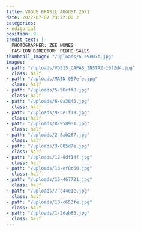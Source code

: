 ```yaml
---
title: VOGUE BRASIL AUGUST 2021
date: 2022-07-07 23:22:00 Z
categories:
- editorial
position: 9
credit_text: |-
  PHOTOGRAPHER: ZEE NUNES
  FASHION DIRECTOR: PEDRO SALES
thumbnail_image: "/uploads/5-e9e07b.jpg"
images:
- path: "/uploads/VG515_CAPAS_INSTA2-10f2d4.jpg"
  class: half
- path: "/uploads/MAIN-057efe.jpg"
  class: half
- path: "/uploads/5-50cff8.jpg"
  class: half
- path: "/uploads/6-0a3845.jpg"
  class: half
- path: "/uploads/9-3e1f19.jpg"
  class: half
- path: "/uploads/8-958951.jpg"
  class: half
- path: "/uploads/2-8ab267.jpg"
  class: half
- path: "/uploads/3-885d7e.jpg"
  class: half
- path: "/uploads/12-9df14f.jpg"
  class: half
- path: "/uploads/13-ef8c60.jpg"
  class: half
- path: "/uploads/15-467721.jpg"
  class: half
- path: "/uploads/7-c44e1e.jpg"
  class: half
- path: "/uploads/10-c653fe.jpg"
  class: half
- path: "/uploads/1-2dab86.jpg"
  class: half
---
```


